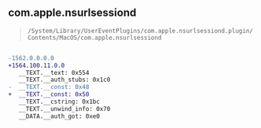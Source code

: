## com.apple.nsurlsessiond

> `/System/Library/UserEventPlugins/com.apple.nsurlsessiond.plugin/Contents/MacOS/com.apple.nsurlsessiond`

```diff

-1562.0.0.0.0
+1564.100.11.0.0
   __TEXT.__text: 0x554
   __TEXT.__auth_stubs: 0x1c0
-  __TEXT.__const: 0x48
+  __TEXT.__const: 0x50
   __TEXT.__cstring: 0x1bc
   __TEXT.__unwind_info: 0x70
   __DATA.__auth_got: 0xe0

```
